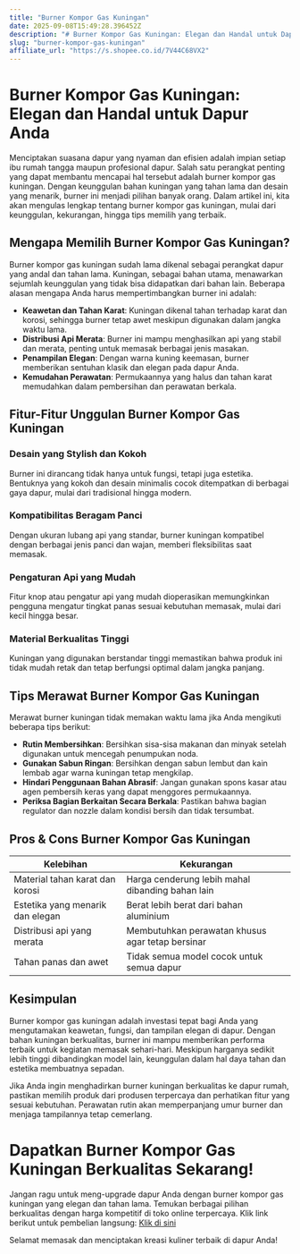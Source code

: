 ```yaml
---
title: "Burner Kompor Gas Kuningan"
date: 2025-09-08T15:49:28.396452Z
description: "# Burner Kompor Gas Kuningan: Elegan dan Handal untuk Dapur Anda..."
slug: "burner-kompor-gas-kuningan"
affiliate_url: "https://s.shopee.co.id/7V44C68VX2"
---
```

# Burner Kompor Gas Kuningan: Elegan dan Handal untuk Dapur Anda

Menciptakan suasana dapur yang nyaman dan efisien adalah impian setiap ibu rumah tangga maupun profesional dapur. Salah satu perangkat penting yang dapat membantu mencapai hal tersebut adalah burner kompor gas kuningan. Dengan keunggulan bahan kuningan yang tahan lama dan desain yang menarik, burner ini menjadi pilihan banyak orang. Dalam artikel ini, kita akan mengulas lengkap tentang burner kompor gas kuningan, mulai dari keunggulan, kekurangan, hingga tips memilih yang terbaik.

## Mengapa Memilih Burner Kompor Gas Kuningan?

Burner kompor gas kuningan sudah lama dikenal sebagai perangkat dapur yang andal dan tahan lama. Kuningan, sebagai bahan utama, menawarkan sejumlah keunggulan yang tidak bisa didapatkan dari bahan lain. Beberapa alasan mengapa Anda harus mempertimbangkan burner ini adalah:

- **Keawetan dan Tahan Karat**: Kuningan dikenal tahan terhadap karat dan korosi, sehingga burner tetap awet meskipun digunakan dalam jangka waktu lama.
- **Distribusi Api Merata**: Burner ini mampu menghasilkan api yang stabil dan merata, penting untuk memasak berbagai jenis masakan.
- **Penampilan Elegan**: Dengan warna kuning keemasan, burner memberikan sentuhan klasik dan elegan pada dapur Anda.
- **Kemudahan Perawatan**: Permukaannya yang halus dan tahan karat memudahkan dalam pembersihan dan perawatan berkala.

## Fitur-Fitur Unggulan Burner Kompor Gas Kuningan

### Desain yang Stylish dan Kokoh

Burner ini dirancang tidak hanya untuk fungsi, tetapi juga estetika. Bentuknya yang kokoh dan desain minimalis cocok ditempatkan di berbagai gaya dapur, mulai dari tradisional hingga modern.

### Kompatibilitas Beragam Panci

Dengan ukuran lubang api yang standar, burner kuningan kompatibel dengan berbagai jenis panci dan wajan, memberi fleksibilitas saat memasak.

### Pengaturan Api yang Mudah

Fitur knop atau pengatur api yang mudah dioperasikan memungkinkan pengguna mengatur tingkat panas sesuai kebutuhan memasak, mulai dari kecil hingga besar.

### Material Berkualitas Tinggi

Kuningan yang digunakan berstandar tinggi memastikan bahwa produk ini tidak mudah retak dan tetap berfungsi optimal dalam jangka panjang.

## Tips Merawat Burner Kompor Gas Kuningan

Merawat burner kuningan tidak memakan waktu lama jika Anda mengikuti beberapa tips berikut:

- **Rutin Membersihkan**: Bersihkan sisa-sisa makanan dan minyak setelah digunakan untuk mencegah penumpukan noda.
- **Gunakan Sabun Ringan**: Bersihkan dengan sabun lembut dan kain lembab agar warna kuningan tetap mengkilap.
- **Hindari Penggunaan Bahan Abrasif**: Jangan gunakan spons kasar atau agen pembersih keras yang dapat menggores permukaannya.
- **Periksa Bagian Berkaitan Secara Berkala**: Pastikan bahwa bagian regulator dan nozzle dalam kondisi bersih dan tidak tersumbat.

## Pros & Cons Burner Kompor Gas Kuningan

| Kelebihan                            | Kekurangan                                   |
|-------------------------------------|----------------------------------------------|
| Material tahan karat dan korosi    | Harga cenderung lebih mahal dibanding bahan lain |
| Estetika yang menarik dan elegan  | Berat lebih berat dari bahan aluminium     |
| Distribusi api yang merata         | Membutuhkan perawatan khusus agar tetap bersinar |
| Tahan panas dan awet               | Tidak semua model cocok untuk semua dapur  |

## Kesimpulan

Burner kompor gas kuningan adalah investasi tepat bagi Anda yang mengutamakan keawetan, fungsi, dan tampilan elegan di dapur. Dengan bahan kuningan berkualitas, burner ini mampu memberikan performa terbaik untuk kegiatan memasak sehari-hari. Meskipun harganya sedikit lebih tinggi dibandingkan model lain, keunggulan dalam hal daya tahan dan estetika membuatnya sepadan.

Jika Anda ingin menghadirkan burner kuningan berkualitas ke dapur rumah, pastikan memilih produk dari produsen terpercaya dan perhatikan fitur yang sesuai kebutuhan. Perawatan rutin akan memperpanjang umur burner dan menjaga tampilannya tetap cemerlang.

# Dapatkan Burner Kompor Gas Kuningan Berkualitas Sekarang!

Jangan ragu untuk meng-upgrade dapur Anda dengan burner kompor gas kuningan yang elegan dan tahan lama. Temukan berbagai pilihan berkualitas dengan harga kompetitif di toko online terpercaya. Klik link berikut untuk pembelian langsung: [Klik di sini](https://s.shopee.co.id/7V44C68VX2)

Selamat memasak dan menciptakan kreasi kuliner terbaik di dapur Anda!